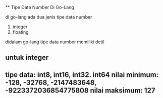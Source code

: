 ** Tipe Data Number Di Go-Lang

di go-lang ada dua jenis tipe data number
1. integer
2. floating

didalam go-lang tipe data number memiliki detil

untuk integer
---
tipe data: int8, int16, int32. int64
nilai minimum: -128, -32768, -2147483648, -9223372036854775808
nilai maksimum: 127
---
